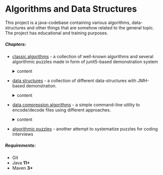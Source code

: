 # Algorithms and Data Structures

This project is a java-codebase containing various algorithms, 
data-structures and other things that are somehow related to the general topic. 
The project has educational and training purposes.

##### Chapters:

- [classic algorithms](algorithms) - a collection of well-known algorithms and several algorithmic puzzles made in form of junit5-based demonstration system
  <details>
    <summary>content</summary>

  - Algorithms for raising a real number to a natural power :
    * [Simple iterative algorithm](algorithms/src/main/java/com/gitlab/sszuev/tasks/algebraic/power/NaturalPowerSimpleIterativeAlgorithm.java)
    * [Iterative algorithm with optimization](algorithms/src/main/java/com/gitlab/sszuev/tasks/algebraic/power/NaturalPowerOptimizedIterativeAlgorithm.java)
    * [Fast algorithm](algorithms/src/main/java/com/gitlab/sszuev/tasks/algebraic/power/NaturalPowerFastAlgorithm.java)

  - Fibonacci number calculation:
    * [Simple recursive algorithm](algorithms/src/main/java/com/gitlab/sszuev/tasks/algebraic/fibonacci/FibonacciRecursiveAlgorithm.java)
    * [Simple iterative algorithm](algorithms/src/main/java/com/gitlab/sszuev/tasks/algebraic/fibonacci/FibonacciIterativeAlgorithm.java)
    * [Using golden ration](algorithms/src/main/java/com/gitlab/sszuev/tasks/algebraic/fibonacci/FibonacciGoldenRationAlgorithm.java)
    * [Matrix solution](algorithms/src/main/java/com/gitlab/sszuev/tasks/algebraic/fibonacci/FibonacciMatrixAlgorithm.java)

  - Primes number calculation:
    * [Iterative algorithm with some optimizations](algorithms/src/main/java/com/gitlab/sszuev/tasks/algebraic/primes/PrimesOptimizedIterativeAlgorithm.java)
    * [Sieve of Eratosthenes algorithm](algorithms/src/main/java/com/gitlab/sszuev/tasks/algebraic/primes/PrimesSieveOfEratosthenesAlgorithm.java)
    * [Sieve of Eratosthenes With Linear Complexity algorithm](algorithms/src/main/java/com/gitlab/sszuev/tasks/algebraic/primes/PrimesSieveOfEratosthenesLinearTimeAlgorithm.java)

  - Greatest common divisor algorithms:
    * [Recursive Binary GCD algorithm](algorithms/src/main/java/com/gitlab/sszuev/tasks/algebraic/gcd/RecursiveBinaryGCDAlgorithm.java)

  - Sorting algorithms:
    * [Bubble sort](algorithms/src/main/java/com/gitlab/sszuev/tasks/sorting/BubbleSortAlgorithm.java)
    * [Insertion sort](algorithms/src/main/java/com/gitlab/sszuev/tasks/sorting/InsertionSortAlgorithm.java)
    * [Selection sort](algorithms/src/main/java/com/gitlab/sszuev/tasks/sorting/SelectionSortAlgorithm.java)
    * [Shell sort](algorithms/src/main/java/com/gitlab/sszuev/tasks/sorting/ShellSortAlgorithm.java)
    * [Heap sort](algorithms/src/main/java/com/gitlab/sszuev/tasks/sorting/HeapSortAlgorithm.java)
    * [Quick sort](algorithms/src/main/java/com/gitlab/sszuev/tasks/sorting/IterativeQuickSortAlgorithm.java)
    * [Simple merge sort](algorithms/src/main/java/com/gitlab/sszuev/tasks/sorting/MergeSortAlgorithm.java)
    * [Radix sort](algorithms/src/main/java/com/gitlab/sszuev/tasks/sorting/RadixSortAlgorithm.java)
    * [Bucket sort](algorithms/src/main/java/com/gitlab/sszuev/tasks/sorting/BucketSortAlgorithm.java)
    * [Counting sort](algorithms/src/main/java/com/gitlab/sszuev/tasks/sorting/CountingSortAlgorithm.java)
    * [External sort](algorithms/src/main/java/com/gitlab/sszuev/tasks/sorting/ExternalSortAlgorithm.java)

  - String algorithms:
    * [Naive full-scan algorithm to search substring](algorithms/src/main/java/com/gitlab/sszuev/tasks/strings/NaiveSubstringFindOneAlgorithm.java)
    * [Boyer–Moore–Horspool algorithm to search substring](algorithms/src/main/java/com/gitlab/sszuev/tasks/strings/BMHSubstringFindOneAlgorithm.java)
    * [Boyer–Moore algorithm to search substring, wiki variant](algorithms/src/main/java/com/gitlab/sszuev/tasks/strings/WikiBMSubstringFindOneAlgorithm.java)
    * [Boyer–Moore algorithm to search substring, ssz variant](algorithms/src/main/java/com/gitlab/sszuev/tasks/strings/MyBMSubstringFindOneAlgorithm.java)
    * [Knuth-Morris-Pratt algorithm to search substring, naive prefix function](algorithms/src/main/java/com/gitlab/sszuev/tasks/strings/SimpleKMKSubstringFindAllAlgorithm.java)
    * [Knuth-Morris-Pratt algorithm to search substring, classic prefix function](algorithms/src/main/java/com/gitlab/sszuev/tasks/strings/FastKMKSubstringFindAllAlgorithm.java)

  - Bitboard algorithms:
    * [King walk problem](algorithms/src/main/java/com/gitlab/sszuev/tasks/bitboard/KingWalkAlgorithm.java)
    * [Bishop walk problem](algorithms/src/main/java/com/gitlab/sszuev/tasks/bitboard/BishopWalkAlgorithm.java)
    * [Rook walk problem](algorithms/src/main/java/com/gitlab/sszuev/tasks/bitboard/RookWalkAlgorithm.java)
    * [Queen walk problem](algorithms/src/main/java/com/gitlab/sszuev/tasks/bitboard/QueenWalkAlgorithm.java)
    * [Knight walk problem](algorithms/src/main/java/com/gitlab/sszuev/tasks/bitboard/KnightWalkAlgorithm.java)

  - Miscellaneous recursion and dynamic programming tasks
    * [Happy tickets problem](algorithms/src/main/java/com/gitlab/sszuev/tasks/dynamic/tickets/HappyTicketsDynamicAlgorithm.java)
    * [Sum of fractions](algorithms/src/main/java/com/gitlab/sszuev/tasks/dynamic/fractions/SumOfFractionsDynamicAlgorithm.java)
    * [Pyramid problem: searching the maximum "garland" in the "digital christmas tree"](algorithms/src/main/java/com/gitlab/sszuev/tasks/dynamic/pyramid/PyramidDynamicAlgorithm.java)
    * [Counting two-digit numbers with exclusion of three consecutive digits series ("5x8 problem")](algorithms/src/main/java/com/gitlab/sszuev/tasks/dynamic/misc/CountTwoDigitNumbersDynamicAlgorithm.java)
    * [Matrix islands: find all 1-digit islands from square matrix consisting of 0 and 1](algorithms/src/main/java/com/gitlab/sszuev/tasks/dynamic/matrix/MatrixIslandsDynamicAlgorithm.java)
    * Calculation the maximum possible shed area on a fixed rectangular area with some obstacles
      - [A brute-force solution with O(N^4) complexity](algorithms/src/main/java/com/gitlab/sszuev/tasks/dynamic/shed/SmallShedDynamicAlgorithm.java)
      - [An optimized solution with O(N^3) complexity](algorithms/src/main/java/com/gitlab/sszuev/tasks/dynamic/shed/LargeShedDynamicAlgorithm.java)
      - [An optimal solution with O(N^2) complexity](algorithms/src/main/java/com/gitlab/sszuev/tasks/dynamic/shed/HugeShedDynamicAlgorithm.java)

  </details>
  

- [data structures](data-structures) - a collection of different data-structures with JMH-based demonstration.
  <details>
    <summary>content</summary>

  - [Dynamic Arrays](data-structures/src/main/java/com/gitlab/sszuev/arrays/DynamicArray.java):
    * [A naive one-item-a-time-grown implementation](data-structures/src/main/java/com/gitlab/sszuev/arrays/SimpleDynamicArray.java)
    * [An implementation with fixed growth-factor (so called "vector")](data-structures/src/main/java/com/gitlab/sszuev/arrays/FixedVectorDynamicArray.java)
    * [An implementation with dynamic growth-factor](data-structures/src/main/java/com/gitlab/sszuev/arrays/FactorVectorDynamicArray.java)
    * [A matrix-based dynamic array](data-structures/src/main/java/com/gitlab/sszuev/arrays/MatrixDynamicArray.java)
    * [A wrapper for JDK `java.util.List` implementations](data-structures/src/main/java/com/gitlab/sszuev/arrays/JDKListDynamicArray.java)

  - [Priority Queues](data-structures/src/main/java/com/gitlab/sszuev/queues/PriorityQueue.java):
    * [A priority heap based implementation (wrapper for `java.util.PriorityQueue`)](data-structures/src/main/java/com/gitlab/sszuev/queues/HeapPriorityQueue.java)
    * [A `java.util.TreeSet`-based implementation](data-structures/src/main/java/com/gitlab/sszuev/queues/TreeSetPriorityQueue.java)
    * [A `java.util.Map`-based implementation](data-structures/src/main/java/com/gitlab/sszuev/queues/MapPriorityQueue.java)

  - [Maps (Key-Value Dictionaries)](data-structures/src/main/java/com/gitlab/sszuev/maps/SimpleMap.java):
    * Trees:
      - [Simple Binary Search Tree Map implementation without any rebalance](data-structures/src/main/java/com/gitlab/sszuev/maps/trees/BinarySearchTreeSimpleMap.java)
      - [AVL Binary Search Tree Map implementation](data-structures/src/main/java/com/gitlab/sszuev/maps/trees/AVLBinarySearchTreeSimpleMap.java)
      - [Treap - a Cartesian Binary Search Tree Map implementation](data-structures/src/main/java/com/gitlab/sszuev/maps/trees/TreapSimpleMap.java)
      - [B-Tree - a self-balancing multi-node Search Tree Map implementation](data-structures/src/main/java/com/gitlab/sszuev/maps/trees/BTreeSimpleMap.java)
    * Hash-tables:
      - [A hashtable separate-chaining implementation](data-structures/src/main/java/com/gitlab/sszuev/maps/hashtables/SeparateChainingHashtableSimpleMap.java)
      - [A hashtable open-addressing implementation](data-structures/src/main/java/com/gitlab/sszuev/maps/hashtables/OpenAddressingHashtableSimpleMap.java)
    * Wrappers to compare:
      - [Simple wrapper for JDK `java.util.Map` implementations](data-structures/src/main/java/com/gitlab/sszuev/maps/JDKMapWrapperSimpleMap.java)
      - [A wrapper for `java.util.Map` with Bloom-Filter optimization](data-structures/src/main/java/com/gitlab/sszuev/maps/BigSimpleMap.java)

  - Misc data-structures: [Bloom Filter](data-structures/src/main/java/com/gitlab/sszuev/misc/SimpleBloomFilter.java):
    * [Simplest Bloom Filter impl](data-structures/src/main/java/com/gitlab/sszuev/misc/MyBloomFilter.java)
    * [Guava-based wrapper](data-structures/src/main/java/com/gitlab/sszuev/misc/GuavaBloomFilter.java)

  - [Graph algorithms](data-structures/src/main/java/com/gitlab/sszuev/graphs/Graph.java)
    * Demucron's algorithm (topological sorting)
    * Kosaraju's algorithm (strongly connected component searching)
    * Borůvka's algorithm (optimized Kruskal's algorithm, a searching of minimum spanning tree)
    * Dijkstra's algorithm (an algorithm for finding the shortest paths in weighted graph) 

  </details>


- [data compression algorithms](data-compression) - a simple command-line utility to encode/decode files using different approaches.
  <details>
    <summary>content</summary>

  - [Standard JDK's Zip compressor](data-compression/src/main/java/com/gitlab/sszuev/compression/impl/JDKZipCodecImpl.java)
  - [Standard JDK's GZip compressor](data-compression/src/main/java/com/gitlab/sszuev/compression/impl/JDKGZipCodecImpl.java)
  - [Apache Commons Zip compressor](data-compression/src/main/java/com/gitlab/sszuev/compression/impl/ApacheZipCodecImpl.java)
  - [Apache Commons SevenZip compressor](data-compression/src/main/java/com/gitlab/sszuev/compression/impl/ApacheSevenZipCodecImpl.java)
  - [Naive RLE compressor](data-compression/src/main/java/com/gitlab/sszuev/compression/impl/SimpleRLECodecImpl.java)
  - [Optimized RLE compressor](data-compression/src/main/java/com/gitlab/sszuev/compression/impl/EnhancedRLECodecImpl.java)
  
  </details>
 
  
- [algorithmic puzzles](https://gitlab.com/sszuev/algorithms) - another attempt to systematize puzzles for coding interviews


##### Requirements:

- Git
- Java **11+**
- Maven **3+**